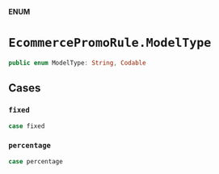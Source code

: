 **ENUM**

# `EcommercePromoRule.ModelType`

```swift
public enum ModelType: String, Codable
```

## Cases
### `fixed`

```swift
case fixed
```

### `percentage`

```swift
case percentage
```
